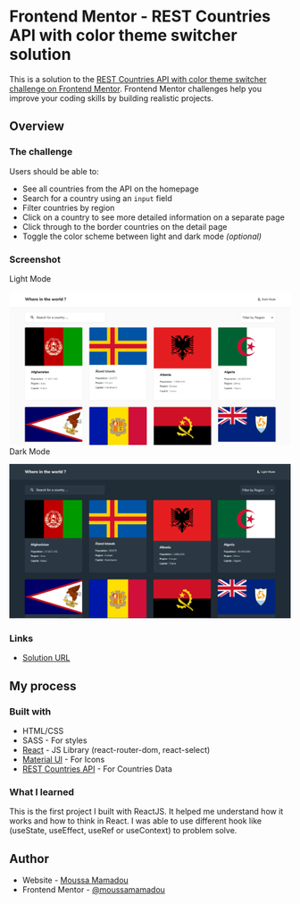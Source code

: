 # Frontend Mentor - REST Countries API with color theme switcher solution

This is a solution to the [REST Countries API with color theme switcher challenge on Frontend Mentor](https://www.frontendmentor.io/challenges/rest-countries-api-with-color-theme-switcher-5cacc469fec04111f7b848ca). Frontend Mentor challenges help you improve your coding skills by building realistic projects. 

## Overview

### The challenge

Users should be able to:

- See all countries from the API on the homepage
- Search for a country using an `input` field
- Filter countries by region
- Click on a country to see more detailed information on a separate page
- Click through to the border countries on the detail page
- Toggle the color scheme between light and dark mode *(optional)*


### Screenshot

  Light Mode

![](./src/assets/images/countries-app-screenshot-light.png)
  Dark Mode

![](./src/assets/images/countries-app-screenshot-dark.PNG)

### Links

- [Solution URL](https://countries-app-moussa.netlify.app/DZA)

## My process

### Built with

- HTML/CSS 
- SASS - For styles
- [React](https://reactjs.org/) - JS Library (react-router-dom, react-select)
- [Material UI](https://material-ui.com/components/icons/) - For Icons
- [REST Countries API](https://restcountries.eu/) - For Countries Data

### What I learned

This is the first project I built with ReactJS. It helped me understand how it works and how to think in React. 
I was able to use different hook like (useState, useEffect, useRef or useContext) to problem solve.

## Author

- Website - [Moussa Mamadou](http://www.moussamamadou.com)
- Frontend Mentor - [@moussamamadou](https://www.frontendmentor.io/profile/moussamamadou)

